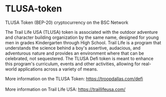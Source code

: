 # TLUSA-token
TLUSA Token (BEP-20) cryptocurrency on the BSC Network

The Trail Life USA (TLUSA) token is associated with the outdoor adventure and character building organization by the same name, designed for young men in grades Kindergarten through High School. Trail Life is a program that understands the science behind a boy's assertive, audacious, and adventurous nature and provides an environment where that can be celebrated, not sequestered. The TLUSA Defi token is meant to enhance this program's curriculum, events and other activities, allowing for real-world applications across a variety of means. 

More information on the TLUSA Token: https://troopdallas.com/defi
<br><br>
More information on Trail Life USA: https://traillifeusa.com/
